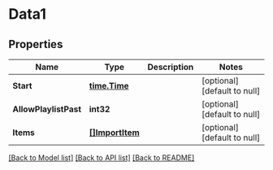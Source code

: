 # Data1

## Properties
Name | Type | Description | Notes
------------ | ------------- | ------------- | -------------
**Start** | [**time.Time**](time.Time.md) |  | [optional] [default to null]
**AllowPlaylistPast** | **int32** |  | [optional] [default to null]
**Items** | [**[]ImportItem**](ImportItem.md) |  | [optional] [default to null]

[[Back to Model list]](../README.md#documentation-for-models) [[Back to API list]](../README.md#documentation-for-api-endpoints) [[Back to README]](../README.md)


